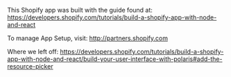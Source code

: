 This Shopify app was built with the guide found at: 
https://developers.shopify.com/tutorials/build-a-shopify-app-with-node-and-react

To manage App Setup, visit: 
http://partners.shopify.com

Where we left off: 
https://developers.shopify.com/tutorials/build-a-shopify-app-with-node-and-react/build-your-user-interface-with-polaris#add-the-resource-picker